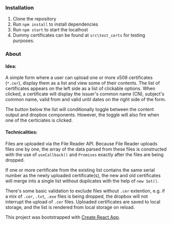 ### Installation

1. Clone the repository
2. Run `npm install` to install dependencies
3. Run `npm start` to start the localhost
4. Dummy certificates can be found at `src\test_certs` for testing purposes.

### About

#### Idea:
A simple form where a user can upload one or more x509 certificates (`*.cer`), display them as a list and view some of their contents. The list of certificates appears on the left side as a list of clickable options. When clicked, a certificate will display the issuer's common name (CN), subject's common name, valid from and valid until dates on the right side of the form.

The button below the list will conditionally toggle between the content output and dropbox components. However, the toggle will also fire when one of the certiciates is clicked.

#### Technicalities:
Files are uploaded via the File Reader API. Because File Reader uploads files one by one, the array of the data parsed from these files is constructed with the use of `useCallback()` and `Promises` exactly after the files are being dropped.

If one or more certificate from the existing list contains the same serial number as the newly uploaded certificate(s), the new and old certificates will merge into a single list without duplicates with the help of `new Set()`.

There's some basic validation to exclude files without `.cer` extention, e.g. if a mix of `.cer`, `.txt`, `.exe` files is being dropped, the dropbox will not interrupt the upload of `.cer` files. Uploaded certificates are saved to local storage, and the list is rendered from local storage on reload.

This project was bootstrapped with [Create React App](https://github.com/facebook/create-react-app).